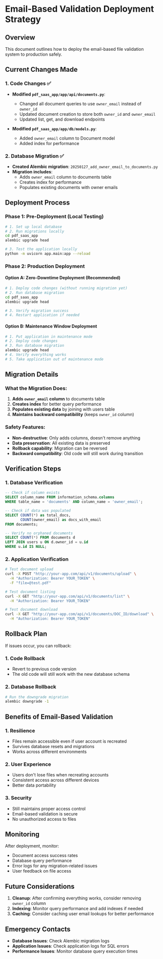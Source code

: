 # Email-Based Validation Deployment Strategy

## Overview
This document outlines how to deploy the email-based file validation system to production safely.

## Current Changes Made

### 1. Code Changes ✅
- **Modified `pdf_saas_app/app/api/documents.py`**:
  - Changed all document queries to use `owner_email` instead of `owner_id`
  - Updated document creation to store both `owner_id` and `owner_email`
  - Updated list, get, and download endpoints

- **Modified `pdf_saas_app/app/db/models.py`**:
  - Added `owner_email` column to Document model
  - Added index for performance

### 2. Database Migration ✅
- **Created Alembic migration**: `20250127_add_owner_email_to_documents.py`
- **Migration includes**:
  - Adds `owner_email` column to documents table
  - Creates index for performance
  - Populates existing documents with owner emails

## Deployment Process

### Phase 1: Pre-Deployment (Local Testing)
```bash
# 1. Set up local database
# 2. Run migrations locally
cd pdf_saas_app
alembic upgrade head

# 3. Test the application locally
python -m uvicorn app.main:app --reload
```

### Phase 2: Production Deployment

#### Option A: Zero-Downtime Deployment (Recommended)
```bash
# 1. Deploy code changes (without running migration yet)
# 2. Run database migration
cd pdf_saas_app
alembic upgrade head

# 3. Verify migration success
# 4. Restart application if needed
```

#### Option B: Maintenance Window Deployment
```bash
# 1. Put application in maintenance mode
# 2. Deploy code changes
# 3. Run database migration
alembic upgrade head
# 4. Verify everything works
# 5. Take application out of maintenance mode
```

## Migration Details

### What the Migration Does:
1. **Adds `owner_email` column** to documents table
2. **Creates index** for better query performance
3. **Populates existing data** by joining with users table
4. **Maintains backward compatibility** (keeps `owner_id` column)

### Safety Features:
- **Non-destructive**: Only adds columns, doesn't remove anything
- **Data preservation**: All existing data is preserved
- **Rollback capability**: Migration can be reversed
- **Backward compatibility**: Old code will still work during transition

## Verification Steps

### 1. Database Verification
```sql
-- Check if column exists
SELECT column_name FROM information_schema.columns 
WHERE table_name = 'documents' AND column_name = 'owner_email';

-- Check if data was populated
SELECT COUNT(*) as total_docs, 
       COUNT(owner_email) as docs_with_email 
FROM documents;

-- Verify no orphaned documents
SELECT COUNT(*) FROM documents d 
LEFT JOIN users u ON d.owner_id = u.id 
WHERE u.id IS NULL;
```

### 2. Application Verification
```bash
# Test document upload
curl -X POST "http://your-app.com/api/v1/documents/upload" \
  -H "Authorization: Bearer YOUR_TOKEN" \
  -F "file=@test.pdf"

# Test document listing
curl -X GET "http://your-app.com/api/v1/documents/list" \
  -H "Authorization: Bearer YOUR_TOKEN"

# Test document download
curl -X GET "http://your-app.com/api/v1/documents/DOC_ID/download" \
  -H "Authorization: Bearer YOUR_TOKEN"
```

## Rollback Plan

If issues occur, you can rollback:

### 1. Code Rollback
- Revert to previous code version
- The old code will still work with the new database schema

### 2. Database Rollback
```bash
# Run the downgrade migration
alembic downgrade -1
```

## Benefits of Email-Based Validation

### 1. **Resilience**
- Files remain accessible even if user account is recreated
- Survives database resets and migrations
- Works across different environments

### 2. **User Experience**
- Users don't lose files when recreating accounts
- Consistent access across different devices
- Better data portability

### 3. **Security**
- Still maintains proper access control
- Email-based validation is secure
- No unauthorized access to files

## Monitoring

After deployment, monitor:
- Document access success rates
- Database query performance
- Error logs for any migration-related issues
- User feedback on file access

## Future Considerations

1. **Cleanup**: After confirming everything works, consider removing `owner_id` column
2. **Indexing**: Monitor query performance and add indexes if needed
3. **Caching**: Consider caching user email lookups for better performance

## Emergency Contacts

- **Database Issues**: Check Alembic migration logs
- **Application Issues**: Check application logs for SQL errors
- **Performance Issues**: Monitor database query execution times
